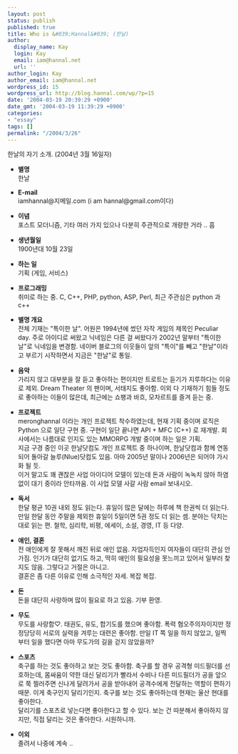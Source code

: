 ```yaml
---
layout: post
status: publish
published: true
title: Who is &#039;Hannal&#039; (한날)
author:
  display_name: Kay
  login: Kay
  email: iam@hannal.net
  url: ''
author_login: Kay
author_email: iam@hannal.net
wordpress_id: 15
wordpress_url: http://blog.hannal.com/wp/?p=15
date: '2004-03-19 20:39:29 +0900'
date_gmt: '2004-03-19 11:39:29 +0900'
categories:
- "essay"
tags: []
permalink: "/2004/3/26"
---
```

<p>한날의 자기 소개. (2004년 3월 16일자)</p>
<ul type="square">
<li> <b>별명</b><br />
한날</p>
<li> <b>E-mail</b><br />
iamhannal@지메일.com (i am hannal@gmail.com이다)</p>
<li> <b>이념</b><br />
포스트 모더니즘, 기타 여러 가지 있으나 다분히 주관적으로 개량한 거라 .. 흠</p>
<li> <b>생년월일</b><br />
1900년대 10월 23일</p>
<li> <b>하는 일</b><br />
기획 (게임, 서비스)</p>
<li> <b>프로그래밍</b><br />
취미로 하는 중. C, C++, PHP, python, ASP, Perl, 최근 주관심은 python 과 c++</p>
<li> <b>별명 개요</b><br />
전체 기재는 "특이한 날". 어원은 1994년에 썼던 자작 게임의 제목인 Peculiar day. 주로 아이디로 써왔고 닉네임은 다른 걸 써왔다가 2002년 말부터 "특이한날"로 닉네임을 변경함. 네이버 블로그의 이웃들이 앞의 "특이"를 빼고 "한날"이라고 부르기 시작하면서 지금은 "한날"로 통일.</p>
<li> <b>음악</b><br />
가리지 않고 대부분을 잘 듣고 좋아하는 편이지만 트로트는 듣기가 지루하다는 이유로 제외. Dream Theater 의 팬이며, 서태지도 좋아함. 이외 다 기재하기 힘들 정도로 좋아하는 이들이 많은데, 최근에는 쇼팽과 바흐, 모차르트를 즐겨 듣는 중.</p>
<li> <b>프로젝트</b><br />
meronghannal 이라는 개인 프로젝트 착수하였는데, 현재 기획 중이며 로직은 Python 으로 일단 구현 중. 구현이 일단 끝나면 API + MFC (C++) 로 재개발. 회사에서는 나름대로 인지도 있는 MMORPG 개발 중이며 하는 일은 기획.<br />
지금 구경 중인 이곳 한날닷컴도 개인 프로젝트 중 하나이며, 한날닷컴과 함께 연동되어 돌아갈 늘루(Nlue)닷컴도 있음. 아마 2005년 말이나 2006년은 되어야 가시화 될 듯.<br />
이거 말고도 꽤 괜찮은 사업 아이디어 모델이 있는데 돈과 사람이 녹녹치 않아 하염없이 대기 중이라 안타까움. 이 사업 모델 사갈 사람 email 보내시오.</p>
<li> <b>독서</b><br />
한달 평균 10권 내외 정도 읽는다. 휴일이 많은 달에는 하루에 책 한권씩 더 읽는다. 만일 한달 동안 주말을 제외한 휴일이 5일이면 5권 정도 더 읽는 셈. 분야는 닥치는 대로 읽는 편. 철학, 심리학, 비평, 에세이, 소설, 경영, IT 등 다양.</p>
<li> <b>애인, 결혼</b><br />
전 애인에게 잘 못해서 깨진 뒤로 애인 없음. 자업자득인지 여자들이 대단히 관심 안가짐. 인기가 대단히 없기도 하고, 딱히 애인의 필요성을 못느끼고 있어서 일부러 찾지도 않음. 그렇다고 거절은 아니고.<br />
결혼은 좀 다른 이유로 인해 소극적인 자세. 복잡 복잡.</p>
<li> <b>돈</b><br />
돈을 대단히 사랑하며 많이 필요로 하고 있음. 기부 환영.</p>
<li> <b>무도</b><br />
무도를 사랑함♡. 태권도, 유도, 합기도를 했으며 좋아함. 폭력 혐오주의자이지만 정정당당히 서로의 실력을 겨루는 대련은 좋아함. 만일 IT 쪽 일을 하지 않았고, 일찍부터 일을 했다면 아마 무도가의 길을 걷지 않았을까?</p>
<li> <b>스포츠</b><br />
축구를 하는 것도 좋아하고 보는 것도 좋아함. 축구를 할 경우 공격형 미드필더를 선호하는데, 몸싸움이 약한 대신 달리기가 빨라서 수비나 다른 미드필더가 공을 앞으로 쭉 찔러주면 신나게 달려가서 공을 받아내어 공격수에게 전달하는 역할이 편하기 때문. 이게 축구인지 달리기인지. 축구를 보는 것도 좋아하는데 현재는 울산 현대를 좋아한다.<br />
달리기를 스포츠로 넣는다면 좋아한다고 할 수 있다. 보는 건 따분해서 좋아하지 않지만, 직접 달리는 것은 좋아한다. 시원하니까.</p>
<li> <b>이외</b><br />
졸려서 나중에 계속 ..</ul>
